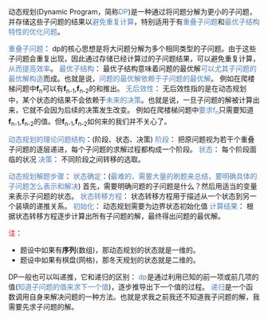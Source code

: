 动态规划(Dynamic Program，简称<font color="#4f81bd">DP</font>)是一种通过将问题分解为更小的子问题，并存储这些子问题的结果以<font color="#4f81bd">避免重复计算</font>，特别适用于有<font color="#4f81bd">重叠子问题</font>和<font color="#4f81bd">最优子结构特性的优化问题</font>。

<font color="#4f81bd">重叠子问题</font>：
	dp的核心思想是将大问题分解为多个相同类型的子问题。由于这些子问题会重复出现，因此通过存储已经计算过的子问题结果，可以避免重复计算，<font color="#4f81bd">从而提高效率</font>。
<font color="#4f81bd">最优子结构</font>：
	最优子结构意味着问题的最优解<font color="#4f81bd">可以尤其子问题的最优解构造</font>而成。也就是说，<font color="#4f81bd">问题的最优解依赖于子问题的最优解</font>。
		例如在爬楼梯问题中**f**<sub>n</sub>可以有**f**<sub>n-1</sub>,**f**<sub>n-2</sub>的和推出。
<font color="#4f81bd">无后效性</font>：
	无后效性指的是在动态规划中，某个状态的结果不会依赖于<font color="#4f81bd">未来的决策</font>。也就是说，一旦子问题的解被计算出来，它就不会因为后续的决策发生改变。
		例如在爬楼梯问题中<font color="#4f81bd">要求f<sub>n</sub></font>只需要知道**f**<sub>n-1</sub>,**f**<sub>n-2</sub>的值。但**f**<sub>n-1</sub>,**f**<sub>n-2</sub>如何来的我们并不关心了。 

<font color="#4f81bd">动态规划的理论问题结构</font>：(阶段、状态、决策)
	<font color="#4f81bd">阶段</font>：
		把原问题视为若干个重叠子问题的逐层递进，每个子问题的求解过程都构成一个阶段。
	<font color="#4f81bd">状态</font>：
		每个阶段面临的状况
	<font color="#4f81bd">决策</font>：
		不同阶段之间转移的选取。

<font color="#4f81bd">动态规划解题步骤</font>：
	<font color="#4f81bd">状态确定</font>：(<font color="#4f81bd">最难的，需要大量的刷题来总结，要明确具体的子问题怎么表示和解决</font>)
		首先，需要明确问题的子问题是什么？然后用适当的变量来表示子问题的状态。
	<font color="#4f81bd">状态转移方程</font>：
		状态转移方程用于描述从一个状态到另一个装填的递推关系。
	<font color="#4f81bd">初始化</font>：
		动态规划需要为边界状态初始化值
	<font color="#4f81bd">计算结果</font>：
		根据状态转移方程逐步计算出所有子问题的解，最终得出问题的最优解。

<font color="#ff0000">注</font>：
- 题设中如果有**序列**(数组)，那动态规划的状态就是一维的。
- 题设中如果有棋盘(网格)，那冬天规划的状态就是二维的。

DP一般也可以叫递推，它和递归的区别：
	<font color="#4f81bd">dp</font>是通过利用已知的前一项或前几项的值(<font color="#4f81bd">知道子问题的值来求下一个值</font>)，逐步推导出下一个值的过程。
	<font color="#4f81bd">递归</font>是一个函数调用自身来解决问题的一种方法。也就是求我之前我还不知道我子问题的解，我需要先求子问题的解。
